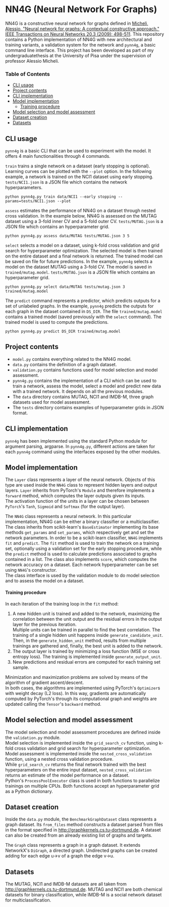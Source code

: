 # NN4G (Neural Network For Graphs)
NN4G is a constructive neural network for graphs defined in [Micheli, Alessio. "Neural network for graphs: A contextual constructive approach." IEEE Transactions on Neural Networks 20.3 (2009): 498-511](https://ieeexplore.ieee.org/abstract/document/4773279).
This repository contains a Python implementation of NN4G with new architectural and training variants, a validation system for the network and `pynn4g`, a basic command line interface.
This project has been developed as part of my undergraduatethesis at the University of Pisa under the supervision of professor Alessio Micheli.

### Table of Contents  
- [CLI usage](https://github.com/EmanueleCosenza/NN4G/blob/master/README.md#cli-usage)
- [Project contents](https://github.com/EmanueleCosenza/NN4G/blob/master/README.md#project-contents)
- [CLI implementation](https://github.com/EmanueleCosenza/NN4G/blob/master/README.md#cli-implementation)
- [Model implementation](https://github.com/EmanueleCosenza/NN4G/blob/master/README.md#model-implementation)
  - [Training procedure](https://github.com/EmanueleCosenza/NN4G/blob/master/README.md#training-procedure)
- [Model selection and model assessment](https://github.com/EmanueleCosenza/NN4G/blob/master/README.md#model-selection-and-model-assessment)
- [Dataset creation](https://github.com/EmanueleCosenza/NN4G/blob/master/README.md#dataset-creation)
- [Datasets](https://github.com/EmanueleCosenza/NN4G/blob/master/README.md#datasets)

## CLI usage
`pynn4g` is a basic CLI that can be used to experiment with the model. It offers 4 main functionalities through 4 commands.

`train` trains a single network on a dataset (early stopping is optional). Learning curves can be plotted with the `--plot` option. In the following example, a network is trained on the NCI1 dataset using early stopping. `tests/NCI1.json` is a JSON file which contains the network hyperparameters.
```
python pynn4g.py train data/NCI1 --early stopping --params=tests/NCI1.json --plot
```


`assess` estimates the performance of NN4G on a dataset through nested cross validation. In the example below, NN4G is assessed on the MUTAG dataset using a 3-fold inner CV and a 5-fold outer CV. `tests/MUTAG.json` is a JSON file which contains an hyperparameter grid.
```
python pynn4g.py assess data/MUTAG tests/MUTAG.json 3 5
```

`select` selects a model on a dataset, using k-fold cross validation and grid search for hyperparameter optimization. The selected model is then trained on the entire dataset and a final network is returned. The trained model can be saved on file for future predictions. In the example, `pynn4g` selects a model on the dataset MUTAG using a 3-fold CV. The model is saved in `trained/mutag.model`. `tests/MUTAG.json` is a JSON file which contains an hyperparameter grid.
```
python pynn4g.py select data/MUTAG tests/mutag.json 3 trained/mutag.model
```

The `predict` command represents a predictor, which predicts outputs for a set of unlabeled graphs. In the example, `pynn4g` predicts  the outputs for each graph in the dataset contained in `DS_DIR`. The file `trained/mutag.model` contains a trained model (saved previously with the `select` command). The trained model is used to compute the predictions.
```
python pynn4g.py predict DS_DIR trained/mutag.model
```


## Project contents
- `model.py` contains everything related to the NN4G model.
- `data.py` contains the definition of a graph dataset.
- `validation.py` contains functions used for model selection and model assessment.
- `pynn4g.py` contains the implementation of a CLI which can be used to train a network, assess the model, select a model and predict new data with a trained network. It depends on all the previous modules.
- The `data` directory contains MUTAG, NCI1 and IMDB-M, three graph datasets used for model assessment.
- The `tests` directory contains examples of hyperparameter grids in JSON format.

## CLI implementation
`pynn4g` has been implemented using the standard Python module for argument parsing, argparse. In `pynn4g.py`, different actions are taken for each `pynn4g` command using the interfaces exposed by the other modules.

## Model implementation
The `Layer` class represents a layer of the neural network. Objects of this type are used inside the `NN4G` class to represent hidden layers and output layers. `Layer` inherits from PyTorch's `Module` and therefore implements a `forward` method, which computes the layer outputs given its inputs.\
The activation function of the units in a layer can be chosen between `PyTorch`'s `Tanh`, `Sigmoid` and `Softmax` (for the output layer).

The `NN4G` class represents a neural network. In this particular implementation, NN4G can be either a binary classifier or a multiclassifier.\
The class inherits from scikit-learn's `BaseEstimator` implementing its base methods `get_params` and `set_params`, which respectively get and set the network parameters. In order to be a scikit-learn classifier, `NN4G` implements `fit` and `predict`. The `fit` method is used to train the network on a training set, optionally using a validation set for the early stopping procedure, while the `predict` method is used to calculate predictions associated to graphs contained in a list. The class also implements `score`, which computes the network accuracy on a dataset. Each network hyperparameter can be set using `NN4G`'s constructor.\
The class interface is used by the validation module to do model selection and to assess the model on a dataset.

#### Training procedure
In each iteration of the training loop in the `fit` method:
1. A new hidden unit is trained and added to the network, maximizing the correlation between the unit output and the residual errors in the output layer for the previous iteration.\
Multiple units can be trained in parallel to find the best correlation. The training of a single hidden unit happens inside `generate_candidate_unit`. Then, in the `generate_hidden_unit` method, results from multiple trainings are gathered and, finally, the best unit is added to the network.
2. The output layer is trained by minimizing a loss function (MSE or cross entropy loss). The training is implemented inside `generate_output_unit`.
3. New predictions and residual errors are computed for each training set sample.

Minimization and maximization problems are solved by means of the algorithm of gradient ascent/descent.\
In both cases, the algorithms are implemented using PyTorch's `Optimizer`s with weight decay (L2 loss). In this way, gradients are automatically computed by PyTorch's through its computational graph and weights are updated calling the `Tensor`'s `backward` method.

## Model selection and model assessment
The model selection and model assessment procedures are defined inside the `validation.py` module.\
Model selection is implemented inside the `grid_search_cv` function, using k-fold cross validation and grid search for hyperparameter optimization. Model assessment is implemented inside the `nested_cross_validation` function, using a nested cross validation procedure.\
While `grid_search_cv` returns the final network trained with the best hyperparameters on the entire input dataset, `nested_cross_validation` returns an estimate of the model performance on a dataset.\
Python's `ProcessPoolExecutor` class is used in both functions to parallelize trainings on multiple CPUs. Both functions accept an hyperparameter grid as a Python dictionary.

## Dataset creation
Inside the `data.py` module, the `BenchmarkGraphDataset` class represents a graph dataset. Its `from_files` method constructs a dataset parsed from files in the format specified in http://graphkernels.cs.tu-dortmund.de. A dataset can also be created from an already existing list of graphs and targets.

The `Graph` class represents a graph in a graph dataset. It extends NetworkX's `DiGraph`, a directed graph. Undirected graphs can be created adding for each edge u->v of a graph the edge v->u.

## Datasets
The MUTAG, NCI1 and IMDB-M datasets are all taken from http://graphkernels.cs.tu-dortmund.de. MUTAG and NCI1 are both chemical datasets for binary classification, while IMDB-M is a social network dataset for multiclassification.

